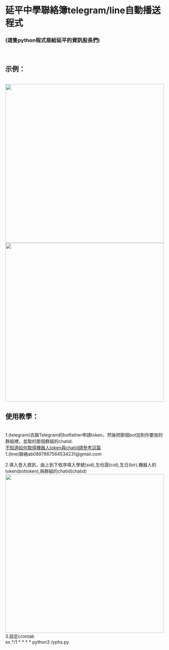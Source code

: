 # 延平中學聯絡簿telegram/line自動播送程式
<h3>(這隻python程式是給延平的資訊股長們)</h3><br>
<h2>示例：</h2><br>
<img src="https://github.com/chenliTW/yphshomeworkbot/raw/master/pic/run.png" height="500"><br>
<img src="https://github.com/chenliTW/yphshomeworkbot/raw/master/pic/run_line.png" height="500"><br>
<h2>使用教學：</h2><br>
1.(telegram)去跟Telegram的botfather申請token，然後把那個bot加到你要放的群組裡，並取的那個群組的chatid.<br>
<a href="https://chenlitw.github.io/telegram-bot/2019/01/16/telegram-bot-hello-world.html" target="_blank" title="">不知道如何取得機器人token與chatid請參考這篇</a><br>
1.(line)聯絡ab0897867564534231@gmail.com

2.填入登入資訊，由上到下依序填入學號(sid),生份證(cid),生日(bir),機器人的token(bottoken),與群組的chatid(chatid)<br>
<img src="https://github.com/chenliTW/yphshomeworkbot/raw/master/pic/setup.png" width="500">
<br>
3.設定crontab<br>
ex.*/1 * * * * python3 /yphs.py
